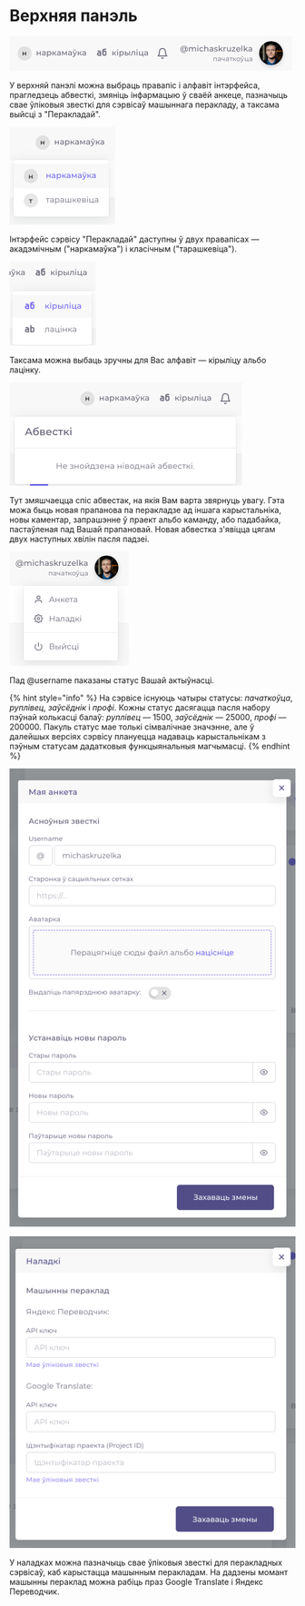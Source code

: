 # Верхняя панэль

![](../.gitbook/assets/screenshot%20%281%29.png)

У верхняй панэлі можна выбраць правапіс і алфавіт інтэрфейса, прагледзець абвесткі, змяніць інфармацыю ў сваёй анкеце, пазначыць свае ўліковыя звесткі для сэрвісаў машыннага перакладу, а таксама выйсці з "Перакладай".

![](../.gitbook/assets/screenshot_2.png)

Інтэрфейс сэрвісу "Перакладай" даступны ў двух правапісах — акадэмічным \("наркамаўка"\) і класічным \("тарашкевіца"\).

![](../.gitbook/assets/screenshot_3.png)

Таксама можна выбаць зручны для Вас алфавіт — кірыліцу альбо лацінку. 

![](../.gitbook/assets/screenshot_4.png)

Тут змяшчаецца спіс абвестак, на якія Вам варта звярнуць увагу. Гэта можа быць новая прапанова па перакладзе ад іншага карыстальніка, новы каментар, запрашэнне ў праект альбо каманду, або падабайка, пастаўленая пад Вашай прапановай. Новая абвестка з'явіцца цягам двух наступных хвілін пасля падзеі.

![&#x422;&#x443;&#x442; &#x43C;&#x43E;&#x436;&#x43D;&#x430; &#x440;&#x44D;&#x434;&#x430;&#x433;&#x430;&#x432;&#x430;&#x446;&#x44C; &#x441;&#x432;&#x430;&#x44E; &#x430;&#x43D;&#x43A;&#x435;&#x442;&#x443; &#x456; &#x43D;&#x430;&#x43B;&#x430;&#x434;&#x43A;&#x456;, &#x430; &#x442;&#x430;&#x43A;&#x441;&#x430;&#x43C;&#x430; &#x432;&#x44B;&#x439;&#x441;&#x446;&#x456; &#x437; &#x441;&#x44D;&#x440;&#x432;&#x456;&#x441;&#x443;.](../.gitbook/assets/screenshot_5.png)

Пад @username паказаны статус Вашай актыўнасці. 

{% hint style="info" %}
На сэрвісе існуюць чатыры статусы: _пачаткоўца_, _руплівец_, _заўсёднік_ і _профі_. Кожны статус дасягацца пасля набору пэўнай колькасці балаў: _руплівец_ — 1500, _заўсёднік_ — 25000, _профі_ — 200000. Пакуль статус мае толькі сімвалічнае значэнне, але ў далейшых версіях сэрвісу плануецца надаваць карыстальнікам з пэўным статусам дадатковыя функцыянальныя магчымасці.
{% endhint %}

![&#x420;&#x44D;&#x434;&#x430;&#x433;&#x430;&#x432;&#x430;&#x43D;&#x43D;&#x435; &#x430;&#x43D;&#x43A;&#x435;&#x442;&#x44B;](../.gitbook/assets/screenshot_6.png)

![&#x420;&#x44D;&#x434;&#x430;&#x433;&#x430;&#x432;&#x430;&#x43D;&#x43D;&#x435; &#x43D;&#x430;&#x43B;&#x430;&#x434;&#x430;&#x43A;](../.gitbook/assets/screenshot_7.png)

У наладках можна пазначыць свае ўліковыя звесткі для перакладных сэрвісаў, каб карыстацца машынным перакладам. На дадзены момант машынны пераклад можна рабіць праз Google Translate і Яндекс Переводчик.

